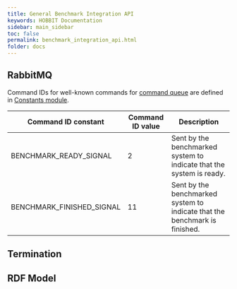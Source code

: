 ```yaml
---
title: General Benchmark Integration API
keywords: HOBBIT Documentation
sidebar: main_sidebar
toc: false
permalink: benchmark_integration_api.html
folder: docs
---
```


## RabbitMQ

Command IDs for well-known commands for [command queue](/command_queue.html) are defined in
[Constants module](https://github.com/hobbit-project/core/blob/master/src/main/java/org/hobbit/core/Constants.java).

**Command ID constant** | **Command ID value** | **Description**
-------- | -------- | ---------------
BENCHMARK_READY_SIGNAL | 2 | Sent by the benchmarked system to indicate that the system is ready.
BENCHMARK_FINISHED_SIGNAL | 11 | Sent by the benchmarked system to indicate that the benchmark is finished.

## Termination


## RDF Model

